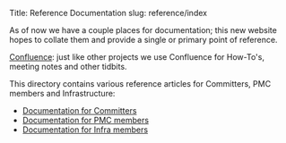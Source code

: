 Title: Reference Documentation
slug: reference/index

As of now we have a couple places for documentation; this new website hopes to
collate them and provide a single or primary point of reference.

[Confluence](https://cwiki.apache.org/confluence/display/INFRA/Index): just like
other projects we use Confluence for How-To's, meeting notes and other tidbits.

This directory contains various reference articles for Committers, PMC members and Infrastructure:

- [Documentation for Committers](/reference/committer/)
- [Documentation for PMC members](https://reference.apache.org/pmc/start)
- [Documentation for Infra members](https://reference.apache.org/infra/start)

